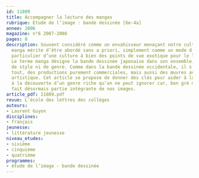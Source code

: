 ```yaml
---
id: 11809
title: Accompagner la lecture des mangas
rubrique: Étude de l’image : bande dessinée [6e-4a]
annee: 2006
magazine: n°6 2007-2008
pages: 8
description: Souvent considéré comme un envahisseur menaçant notre culture, le phénomène
  manga mérite d’être abordé sans a priori, simplement comme un mode d’expression
  particulier d’une culture à bien des points de vue exotique pour le lecteur occidental.
  Le terme manga désigne la bande dessinée japonaise dans son ensemble, sans particularité
  de style ni de genre. Comme dans la bande dessinée occidentale, il s’y trouve de
  tout, des productions purement commerciales, mais aussi des œuvres avec une ambition
  artistique. Cet article se propose de donner des clés pour aider à la lecture et
  à la découverte d’un genre riche qu’on ne peut ignorer car, bon gré mal gré, il
  fait désormais partie intégrante de nos images.
article_pdf: 11809.pdf
revue: L’école des lettres des collèges
auteurs:
- Laurent Guyon
disciplines:
- français
jeunesse:
- littérature jeunesse
niveau_etudes:
- sixième
- cinquième
- quatrième
programmes:
- étude de l’image - bande dessinée
---
```

